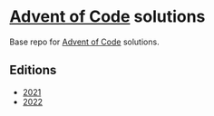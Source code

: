 [Advent of Code][AoC] solutions
========================

Base repo for [Advent of Code][AoC] solutions.

## Editions

- [2021](./2021)
- [2022](./2022)


[AoC]: https://adventofcode.com/